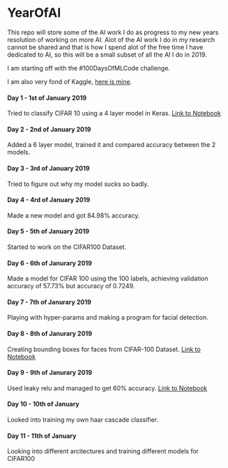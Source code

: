 # YearOfAI

This repo will store some of the AI work I do as progress to my new years resolution of working on more AI. 
Alot of the AI work I do in my research cannot be shared and that is how I spend alot of the free time I have dedicated to AI, so this will be a small subset of all the AI I do in 2019. 

I am starting off with the #100DaysOfMLCode challenge.

I am also very fond of Kaggle, [here is mine](https://www.kaggle.com/perlinwarp). 

#### Day 1 - 1st of January 2019
Tried to classify CIFAR 10 using a 4 layer model in Keras. [Link to Notebook](https://github.com/PerlinWarp/YearOfAI/blob/master/CIFAR10.ipynb)

#### Day 2 - 2nd of January 2019 
Added a 6 layer model, trained it and compared accuracy between the 2 models. 

#### Day 3 - 3rd of January 2019 
Tried to figure out why my model sucks so badly. 

#### Day 4 - 4rd of January 2019 
Made a new model and got 84.98% accuracy. 

#### Day 5 - 5th of January 2019 
Started to work on the CIFAR100 Dataset.

#### Day 6 - 6th of Janurary 2019 
Made a model for CIFAR 100 using the 100 labels, achieving validation accuracy of 57.73% but accuracy of 0.7249. 

#### Day 7 - 7th of Janurary 2019 
Playing with hyper-params and making a program for facial detection.

#### Day 8 - 8th of Janurary 2019 
Creating bounding boxes for faces from CIFAR-100 Dataset. 
[Link to Notebook](https://github.com/PerlinWarp/YearOfAI/blob/master/BoundingBoxes/BoundingBoxes.ipynb)

#### Day 9 - 9th of Janurary 2019 
Used leaky relu and managed to get 60% accuracy. 
[Link to Notebook](https://github.com/PerlinWarp/YearOfAI/blob/master/CIFAR100/CIFAR100-6.ipynb)

#### Day 10 - 10th of January 
Looked into training my own haar cascade classifier. 

#### Day 11 - 11th of January 
Looking into different arcitectures and training different models for CIFAR100
